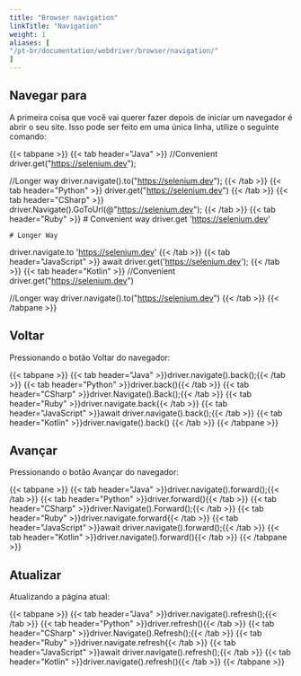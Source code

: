 ```yaml
---
title: "Browser navigation"
linkTitle: "Navigation"
weight: 1
aliases: [
"/pt-br/documentation/webdriver/browser/navigation/"
]
---
```


## Navegar para

A primeira coisa que você vai querer fazer depois de iniciar um navegador é
abrir o seu site. Isso pode ser feito em uma única linha, utilize o seguinte comando:

{{< tabpane >}}
  {{< tab header="Java" >}}
//Convenient
driver.get("https://selenium.dev");

//Longer way
driver.navigate().to("https://selenium.dev");
  {{< /tab >}}
  {{< tab header="Python" >}}
driver.get("https://selenium.dev")
  {{< /tab >}}
  {{< tab header="CSharp" >}}
driver.Navigate().GoToUrl(@"https://selenium.dev");
  {{< /tab >}}
  {{< tab header="Ruby" >}}
    # Convenient way
driver.get 'https://selenium.dev'

    # Longer Way
driver.navigate.to 'https://selenium.dev'
  {{< /tab >}}
  {{< tab header="JavaScript" >}}
await driver.get('https://selenium.dev');
  {{< /tab >}}
  {{< tab header="Kotlin" >}}
//Convenient
driver.get("https://selenium.dev")

//Longer way
driver.navigate().to("https://selenium.dev")
  {{< /tab >}}
{{< /tabpane >}}

## Voltar

Pressionando o botão Voltar do navegador:

{{< tabpane >}}
  {{< tab header="Java" >}}driver.navigate().back();{{< /tab >}}
  {{< tab header="Python" >}}driver.back(){{< /tab >}}
  {{< tab header="CSharp" >}}driver.Navigate().Back();{{< /tab >}}
  {{< tab header="Ruby" >}}driver.navigate.back{{< /tab >}}
  {{< tab header="JavaScript" >}}await driver.navigate().back();{{< /tab >}}
  {{< tab header="Kotlin" >}}driver.navigate().back() {{< /tab >}}
{{< /tabpane >}}

## Avançar
Pressionando o botão Avançar do navegador:

{{< tabpane >}}
  {{< tab header="Java" >}}driver.navigate().forward();{{< /tab >}}
  {{< tab header="Python" >}}driver.forward(){{< /tab >}}
  {{< tab header="CSharp" >}}driver.Navigate().Forward();{{< /tab >}}
  {{< tab header="Ruby" >}}driver.navigate.forward{{< /tab >}}
  {{< tab header="JavaScript" >}}await driver.navigate().forward();{{< /tab >}}
  {{< tab header="Kotlin" >}}driver.navigate().forward(){{< /tab >}}
{{< /tabpane >}}

## Atualizar

Atualizando a página atual:

{{< tabpane >}}
  {{< tab header="Java" >}}driver.navigate().refresh();{{< /tab >}}
  {{< tab header="Python" >}}driver.refresh(){{< /tab >}}
  {{< tab header="CSharp" >}}driver.Navigate().Refresh();{{< /tab >}}
  {{< tab header="Ruby" >}}driver.navigate.refresh{{< /tab >}}
  {{< tab header="JavaScript" >}}await driver.navigate().refresh();{{< /tab >}}
  {{< tab header="Kotlin" >}}driver.navigate().refresh(){{< /tab >}}
{{< /tabpane >}}
